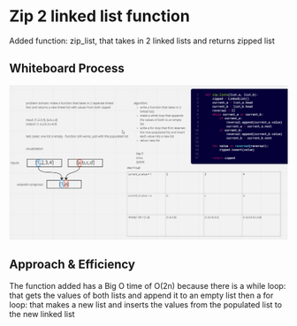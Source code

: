 # Zip 2 linked list function
Added function: zip_list, that takes in 2 linked lists and returns zipped list

## Whiteboard Process
![whiteboard](./Code8.png)

## Approach & Efficiency
The function added has a Big O time of O(2n) because there is a while loop: that gets the values of both lists and append it to an empty list then a for loop: that makes a new list and inserts the values from the populated list to the new linked list
